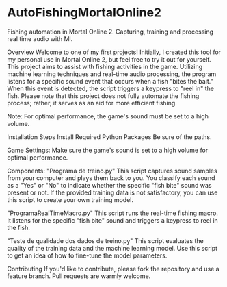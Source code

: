 # AutoFishingMortalOnline2
Fishing automation in Mortal Online 2. Capturing, training and processing real time audio with Ml.

Overview
Welcome to one of my first projects! Initially, I created this tool for my personal use in Mortal Online 2, but feel free to try it out for yourself. This project aims to assist with fishing activities in the game. Utilizing machine learning techniques and real-time audio processing, the program listens for a specific sound event that occurs when a fish "bites the bait." When this event is detected, the script triggers a keypress to "reel in" the fish. Please note that this project does not fully automate the fishing process; rather, it serves as an aid for more efficient fishing.

Note: For optimal performance, the game's sound must be set to a high volume.

Installation Steps
Install Required Python Packages
Be sure of the paths.

Game Settings:
Make sure the game's sound is set to a high volume for optimal performance.

Components:
"Programa de treino.py"
This script captures sound samples from your computer and plays them back to you. You classify each sound as a "Yes" or "No" to indicate whether the specific "fish bite" sound was present or not. If the provided training data is not satisfactory, you can use this script to create your own training model.

"ProgramaRealTimeMacro.py"
This script runs the real-time fishing macro. It listens for the specific "fish bite" sound and triggers a keypress to reel in the fish.

"Teste de qualidade dos dados de treino.py"
This script evaluates the quality of the training data and the machine learning model. Use this script to get an idea of how to fine-tune the model parameters.

Contributing
If you'd like to contribute, please fork the repository and use a feature branch. Pull requests are warmly welcome.

